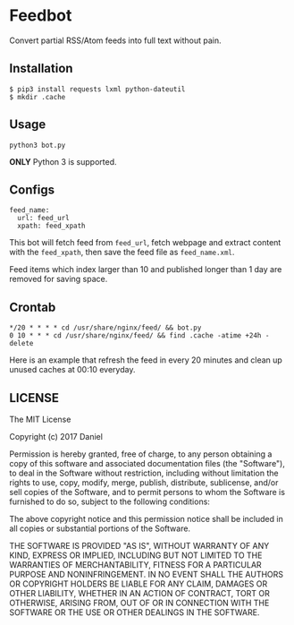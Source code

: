 # Feedbot

Convert partial RSS/Atom feeds into full text without pain.

## Installation

```
$ pip3 install requests lxml python-dateutil
$ mkdir .cache
```

## Usage

```
python3 bot.py
```

**ONLY** Python 3 is supported.

## Configs

```
feed_name:
  url: feed_url
  xpath: feed_xpath
```

This bot will fetch feed from `feed_url`, fetch webpage and extract content with the `feed_xpath`, then save the feed file as `feed_name.xml`.

Feed items which index larger than 10 and published longer than 1 day are removed for saving space.

## Crontab

```
*/20 * * * * cd /usr/share/nginx/feed/ && bot.py
0 10 * * * cd /usr/share/nginx/feed/ && find .cache -atime +24h -delete
```

Here is an example that refresh the feed in every 20 minutes and clean up unused caches at 00:10 everyday.

## LICENSE

The MIT License

Copyright (c) 2017 Daniel

Permission is hereby granted, free of charge, to any person obtaining a copy
of this software and associated documentation files (the "Software"), to deal
in the Software without restriction, including without limitation the rights
to use, copy, modify, merge, publish, distribute, sublicense, and/or sell
copies of the Software, and to permit persons to whom the Software is
furnished to do so, subject to the following conditions:

The above copyright notice and this permission notice shall be included in
all copies or substantial portions of the Software.

THE SOFTWARE IS PROVIDED "AS IS", WITHOUT WARRANTY OF ANY KIND, EXPRESS OR
IMPLIED, INCLUDING BUT NOT LIMITED TO THE WARRANTIES OF MERCHANTABILITY,
FITNESS FOR A PARTICULAR PURPOSE AND NONINFRINGEMENT. IN NO EVENT SHALL THE
AUTHORS OR COPYRIGHT HOLDERS BE LIABLE FOR ANY CLAIM, DAMAGES OR OTHER
LIABILITY, WHETHER IN AN ACTION OF CONTRACT, TORT OR OTHERWISE, ARISING FROM,
OUT OF OR IN CONNECTION WITH THE SOFTWARE OR THE USE OR OTHER DEALINGS IN
THE SOFTWARE.
